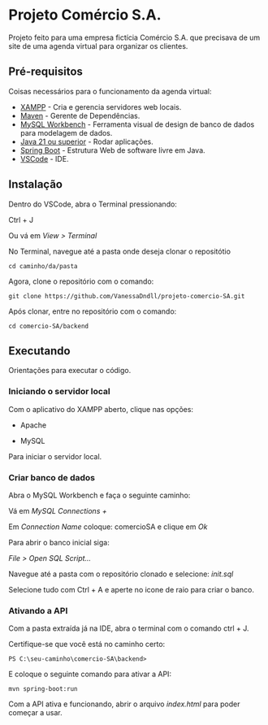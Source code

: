 # Projeto Comércio S.A.

Projeto feito para uma empresa fictícia Comércio S.A. que precisava de um site de uma agenda virtual para organizar os clientes.

## Pré-requisitos
Coisas necessários para o funcionamento da agenda virtual:
* [XAMPP](https://www.apachefriends.org/pt_br/index.html) - Cria e gerencia servidores web locais.
* [Maven](https://maven.apache.org/) - Gerente de Dependências.
* [MySQL Workbench](https://downloads.mysql.com/archives/workbench/) - Ferramenta visual de design de banco de dados para modelagem de dados.
* [Java 21 ou superior](https://www.oracle.com/br/java/technologies/downloads/#java24) - Rodar aplicações.
* [Spring Boot](https://docs.spring.io/spring-boot/installing.html) - Estrutura Web de software livre em Java.
* [VSCode](https://code.visualstudio.com/download) - IDE. 

## Instalação
Dentro do VSCode, abra o Terminal pressionando:

Ctrl + J

Ou vá em *View > Terminal*

No Terminal, navegue até a pasta onde deseja clonar o repositótio

```
cd caminho/da/pasta
```

Agora, clone o repositório com o comando:

```
git clone https://github.com/VanessaDndll/projeto-comercio-SA.git
```

Após clonar, entre no repositório com o comando:

```
cd comercio-SA/backend
```

## Executando
Orientações para executar o código.

### Iniciando o servidor local
Com o aplicativo do XAMPP aberto, clique nas opções:

- Apache 

- MySQL

Para iniciar o servidor local.

### Criar banco de dados
Abra o MySQL Workbench e faça o seguinte caminho:

Vá em *MySQL Connections +*

Em *Connection Name* coloque: comercioSA e clique em *Ok*


Para abrir o banco inicial siga:

*File > Open SQL Script...* 

Navegue até a pasta com o repositório clonado e selecione: *init.sql*

Selecione tudo com Ctrl + A e aperte no icone de raio para criar o banco.

### Ativando a API
Com a pasta extraída já na IDE, abra o terminal com o comando ctrl + J.

Certifique-se que você está no caminho certo:

```
PS C:\seu-caminho\comercio-SA\backend>
```

E coloque o seguinte comando para ativar a API:

```
mvn spring-boot:run
```

Com a API ativa e funcionando, abrir o arquivo *index.html* para poder começar a usar.